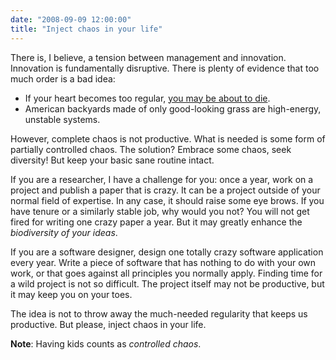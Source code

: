 ```yaml
---
date: "2008-09-09 12:00:00"
title: "Inject chaos in your life"
---
```




There is, I believe, a tension between management and innovation. Innovation is fundamentally disruptive. There is plenty of evidence that too much order is a bad idea:

- If your heart becomes too regular, [you may be about to die](http://linkinghub.elsevier.com/retrieve/pii/S0006322301013476).
- American backyards made of only good-looking grass are high-energy, unstable systems.


However, complete chaos is not productive. What is needed is some form of partially controlled chaos. The solution? Embrace some chaos, seek diversity! But keep your basic sane routine intact.

If you are a researcher, I have a challenge for you: once a year, work on a project and publish a paper that is crazy. It can be a project outside of your normal field of expertise. In any case, it should raise some eye brows. If you have tenure or a similarly stable job, why would you not? You will not get fired for writing one crazy paper a year. But it may greatly enhance the <em>biodiversity of your ideas</em>.

If you are a software designer, design one totally crazy software application every year. Write a piece of software that has nothing to do with your own work, or that goes against all principles you normally apply. Finding time for a wild project is not so difficult. The project itself may not be productive, but it may keep you on your toes.

The idea is not to throw away the much-needed regularity that keeps us productive. But please, inject chaos in your life.

__Note__: Having kids counts as <em>controlled chaos</em>.

